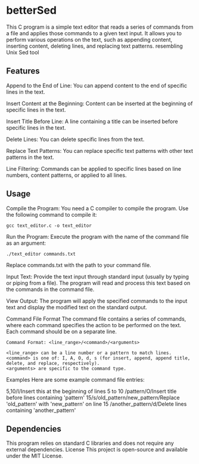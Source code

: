 # betterSed

This C program is a simple text editor that reads a series of commands from a file and applies those commands to a given text input. It allows you to perform various operations on the text, such as appending content, inserting content, deleting lines, and replacing text patterns. resembling Unix Sed tool

## Features
Append to the End of Line: You can append content to the end of specific lines in the text.

Insert Content at the Beginning: Content can be inserted at the beginning of specific lines in the text.

Insert Title Before Line: A line containing a title can be inserted before specific lines in the text.

Delete Lines: You can delete specific lines from the text.

Replace Text Patterns: You can replace specific text patterns with other text patterns in the text.

Line Filtering: Commands can be applied to specific lines based on line numbers, content patterns, or applied to all lines.

## Usage
Compile the Program: You need a C compiler to compile the program. Use the following command to compile it:

```
gcc text_editor.c -o text_editor
```
Run the Program: Execute the program with the name of the command file as an argument:


```
./text_editor commands.txt
```
Replace commands.txt with the path to your command file.

Input Text: Provide the text input through standard input (usually by typing or piping from a file). The program will read and process this text based on the commands in the command file.

View Output: The program will apply the specified commands to the input text and display the modified text on the standard output.

Command File Format
The command file contains a series of commands, where each command specifies the action to be performed on the text. Each command should be on a separate line.

```
Command Format: <line_range>/<command>/<arguments>

<line_range> can be a line number or a pattern to match lines.
<command> is one of: I, A, O, d, s (for insert, append, append title, delete, and replace, respectively).
<arguments> are specific to the command type.
```
Examples
Here are some example command file entries:

5,10/I/Insert this at the beginning of lines 5 to 10
/pattern/O/Insert title before lines containing 'pattern'
15/s/old_pattern/new_pattern/Replace 'old_pattern' with 'new_pattern' on line 15
/another_pattern/d/Delete lines containing 'another_pattern'
## Dependencies
This program relies on standard C libraries and does not require any external dependencies.
License
This project is open-source and available under the MIT License.

